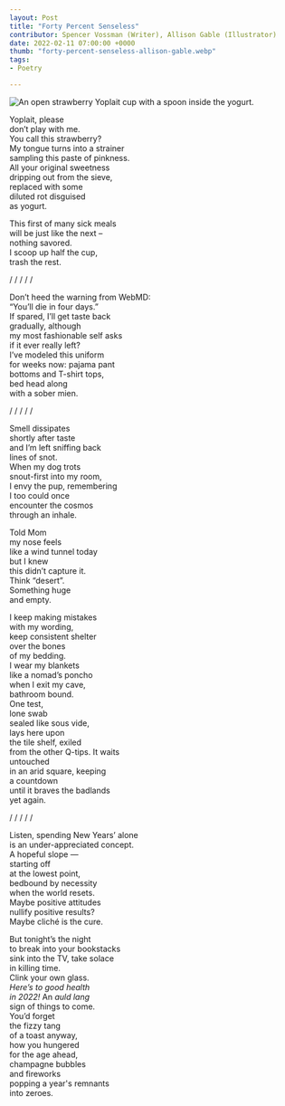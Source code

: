```yaml
---
layout: Post
title: "Forty Percent Senseless"
contributor: Spencer Vossman (Writer), Allison Gable (Illustrator)
date: 2022-02-11 07:00:00 +0000
thumb: "forty-percent-senseless-allison-gable.webp"
tags: 
- Poetry

---
```

<img src="{{ site.baseurl }}/uploads/forty-percent-senseless-allison-gable.jpg"
    alt="An open strawberry Yoplait cup with a spoon inside the yogurt."
    class="w450">

Yoplait, please <br />
don’t play with me. <br />
You call this strawberry? <br />
My tongue turns into a strainer <br />
sampling this paste of pinkness.<br />
All your original sweetness<br />
dripping out from the sieve, <br />
replaced with some <br />
diluted rot disguised <br />
as yogurt. 

This first of many sick meals<br />
will be just like the next &ndash;<br />
nothing savored.<br />
I scoop up half the cup, <br />
trash the rest. 

/ / / / /

Don’t heed the warning from WebMD:<br />
“You’ll die in four days.”<br />
If spared, I’ll get taste back <br />
gradually, although<br />
my most fashionable self asks<br />
if it ever really left?<br />
I’ve modeled this uniform<br />
for weeks now: pajama pant <br />
bottoms and T-shirt tops,<br />
bed head along <br />
with a sober mien.

/ / / / / 

Smell dissipates <br />
shortly after taste<br />
and I’m left sniffing back <br />
lines of snot. <br />
When my dog trots<br />
snout-first into my room,<br />
I envy the pup, remembering <br />
I too could once <br />
encounter the cosmos <br />
through an inhale.     

Told Mom <br />
my nose feels <br />
like a wind tunnel today <br />
but I knew<br />
this didn’t capture it.<br />
Think “desert”.<br />
Something huge<br />
and empty.    

I keep making mistakes<br />
with my wording,<br />
keep consistent shelter<br />
over the bones<br />
of my bedding. <br />
I wear my blankets<br />
like a nomad’s poncho<br />
when I exit my cave,<br />
bathroom bound.<br />
One test,<br />
lone swab<br />
sealed like sous vide, <br />
lays here upon<br />
the tile shelf, exiled<br />
from the other Q-tips. It waits<br /> 
untouched <br />
in an arid square, keeping <br />
a countdown <br />
until it braves the badlands <br />
yet again.			

/ / / / / 

Listen, spending New Years’ alone <br />
is an under-appreciated concept.<br />
A hopeful slope &mdash;<br />
starting off<br />
at the lowest point,<br />
bedbound by necessity  <br />
when the world resets.<br />
Maybe positive attitudes<br />
nullify positive results?<br />
Maybe cliché is the cure.

But tonight’s the night <br />
to break into your bookstacks<br />
sink into the TV, take solace<br />
in killing time. <br />
Clink your own glass. <br />
<em>Here’s to good health</em> <br />
<em>in 2022!</em> An <em>auld lang</em><br />
sign of things to come.<br />
You’d forget <br />
the fizzy tang<br />
of a toast anyway,<br />
how you hungered <br />
for the age ahead, <br />
champagne bubbles <br />
and fireworks<br />
popping a year's remnants <br />
into zeroes. 
